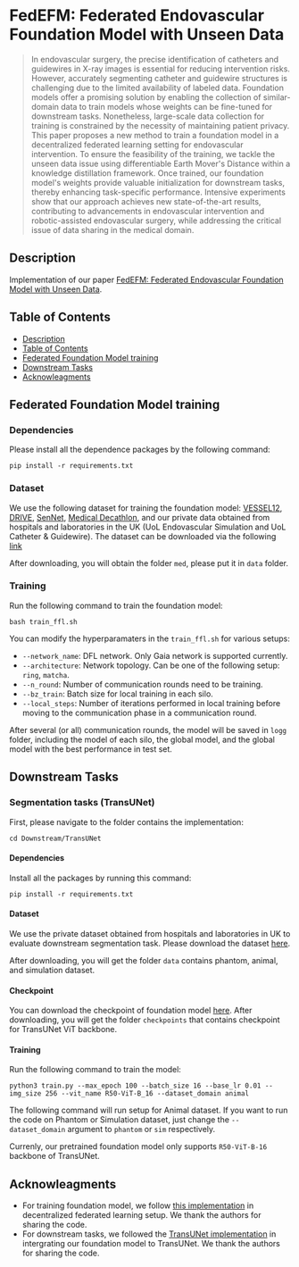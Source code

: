 # FedEFM: Federated Endovascular Foundation Model with Unseen Data

> In endovascular surgery, the precise identification of catheters and guidewires in X-ray images is essential for reducing intervention risks. However, accurately segmenting catheter and guidewire structures is challenging due to the limited availability of labeled data. Foundation models offer a promising solution by enabling the collection of similar-domain data to train models whose weights can be fine-tuned for downstream tasks. Nonetheless, large-scale data collection for training is constrained by the necessity of maintaining patient privacy. This paper proposes a new method to train a foundation model in a decentralized federated learning setting for endovascular intervention. To ensure the feasibility of the training, we tackle the unseen data issue using differentiable Earth Mover's Distance within a knowledge distillation framework. Once trained, our foundation model's weights provide valuable initialization for downstream tasks, thereby enhancing task-specific performance. Intensive experiments show that our approach achieves new state-of-the-art results, contributing to advancements in endovascular intervention and robotic-assisted endovascular surgery, while addressing the critical issue of data sharing in the medical domain.


## Description

Implementation of our paper [FedEFM: Federated Endovascular Foundation Model with Unseen Data](). 

## Table of Contents
  * [Description](#description)
  * [Table of Contents](#table-of-contents)
  * [Federated Foundation Model training](#federated-foundation-model-training)
  * [Downstream Tasks](#downstream-tasks)
  * [Acknowleagments](#acknowleagments)


## Federated Foundation Model training

### Dependencies 

Please install all the dependence packages by the following command:
```
pip install -r requirements.txt
```

### Dataset 

We use the following dataset for training the foundation model: [VESSEL12](https://paperswithcode.com/dataset/vessel12), [DRIVE](https://drive.grand-challenge.org/), [SenNet](https://www.kaggle.com/competitions/blood-vessel-segmentation/data), [Medical Decathlon](http://medicaldecathlon.com/), and our private data obtained from hospitals and laboratories in the UK (UoL Endovascular Simulation and UoL Catheter & Guidewire). The dataset can be downloaded via the following [link](https://vision.aioz.io/f/1ade5bb38eb445b0bee0/?dl=1) 

After downloading, you will obtain the folder `med`, please put it in `data` folder. 
### Training 

Run the following command to train the foundation model: 

```
bash train_ffl.sh
```
You can modify the hyperparamaters in the `train_ffl.sh` for various setups: 

- `--network_name`: DFL network. Only Gaia network is supported currently. 
- `--architecture`: Network topology. Can be one of the following setup: `ring`, `matcha`.
- `--n_round`: Number of communication rounds need to be training. 
- `--bz_train`: Batch size for local training in each silo. 
- `--local_steps`: Number of iterations performed in local training before moving to the communication phase in a communication round.

After several (or all) communication rounds, the model will be saved in `logg` folder, including the model of each silo, the global model, and the global model with the best performance in test set.

## Downstream Tasks 

### Segmentation tasks (TransUNet) 

First, please navigate to the folder contains the implementation: 
```
cd Downstream/TransUNet
```
#### Dependencies 

Install all the packages by running this command: 

```
pip install -r requirements.txt
```

#### Dataset 

We use the private dataset obtained from hospitals and laboratories in UK to evaluate downstream segmentation task. Please download the dataset [here](https://vision.aioz.io/f/ec5e0da6f18d4e938b1d/). 

After downloading, you will get the folder `data` contains phantom, animal, and simulation dataset. 

#### Checkpoint

You can download the checkpoint of foundation model [here](https://vision.aioz.io/f/a1a996c76d8b4a8c9166/). After downloading, you will get the folder `checkpoints` that contains checkpoint for TransUNet ViT backbone.
#### Training 

Run the following command to train the model: 

```
python3 train.py --max_epoch 100 --batch_size 16 --base_lr 0.01 --img_size 256 --vit_name R50-ViT-B_16 --dataset_domain animal
```

The following command will run setup for Animal dataset. If you want to run the code on Phantom or Simulation dataset, just change the  `--dataset_domain` argument to `phantom` or `sim` respectively. 

Currenly, our pretrained foundation model only supports `R50-ViT-B-16` backbone of TransUNet. 


## Acknowleagments 

- For training foundation model, we follow [this implementation](https://github.com/omarfoq/communication-in-cross-silo-fl?tab=readme-ov-file) in decentralized federated learning setup. We thank the authors for sharing the code.
- For downstream tasks, we followed the [TransUNet implementation](https://github.com/Beckschen/TransUNet) in intergrating our foundation model to TransUNet. We thank the authors for sharing the code.
